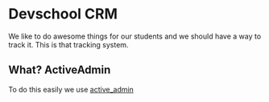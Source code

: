 # Devschool CRM

We like to do awesome things for our students and we should have a way to track it. This is that tracking system.

## What? ActiveAdmin

To do this easily we use [active_admin](activeadmin.info)
